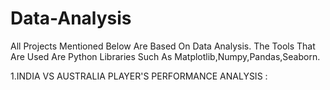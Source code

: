 # Data-Analysis
All Projects Mentioned Below Are Based On Data Analysis. The Tools That Are  Used Are  Python Libraries Such As Matplotlib,Numpy,Pandas,Seaborn.


1.INDIA VS AUSTRALIA PLAYER'S PERFORMANCE ANALYSIS :
              
